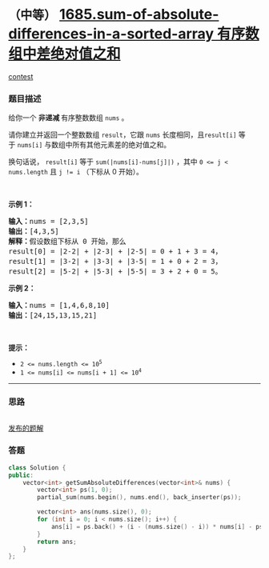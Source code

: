 # `（中等）` [1685.sum-of-absolute-differences-in-a-sorted-array 有序数组中差绝对值之和](https://leetcode-cn.com/problems/sum-of-absolute-differences-in-a-sorted-array/)

[contest](https://leetcode-cn.com/contest/biweekly-contest-41/problems/sum-of-absolute-differences-in-a-sorted-array/)

### 题目描述
<p>给你一个 <strong>非递减&nbsp;</strong>有序整数数组&nbsp;<code>nums</code>&nbsp;。</p>

<p>请你建立并返回一个整数数组<em>&nbsp;</em><code>result</code>，它跟<em>&nbsp;</em><code>nums</code>&nbsp;长度相同，且<code>result[i]</code>&nbsp;等于<em>&nbsp;</em><code>nums[i]</code>&nbsp;与数组中所有其他元素差的绝对值之和。</p>

<p>换句话说，&nbsp;<code>result[i]</code>&nbsp;等于&nbsp;<code>sum(|nums[i]-nums[j]|)</code> ，其中&nbsp;<code>0 &lt;= j &lt; nums.length</code> 且&nbsp;<code>j != i</code>&nbsp;（下标从 0 开始）。</p>

<p>&nbsp;</p>

<p><strong>示例 1：</strong></p>

<pre><b>输入：</b>nums = [2,3,5]
<b>输出：</b>[4,3,5]
<b>解释：</b>假设数组下标从 0 开始，那么
result[0] = |2-2| + |2-3| + |2-5| = 0 + 1 + 3 = 4，
result[1] = |3-2| + |3-3| + |3-5| = 1 + 0 + 2 = 3，
result[2] = |5-2| + |5-3| + |5-5| = 3 + 2 + 0 = 5。
</pre>

<p><strong>示例 2：</strong></p>

<pre><b>输入：</b>nums = [1,4,6,8,10]
<b>输出：</b>[24,15,13,15,21]
</pre>

<p>&nbsp;</p>

<p><strong>提示：</strong></p>

<ul>
	<li><code>2 &lt;= nums.length &lt;= 10<sup>5</sup></code></li>
	<li><code>1 &lt;= nums[i] &lt;= nums[i + 1] &lt;= 10<sup>4</sup></code></li>
</ul>


---
### 思路
```
```

[发布的题解](https://leetcode-cn.com/problems/sum-of-absolute-differences-in-a-sorted-array/solution/sum-of-absolute-differences-by-ikaruga-ooyv/)

### 答题
``` C++
class Solution {
public:
    vector<int> getSumAbsoluteDifferences(vector<int>& nums) {
        vector<int> ps(1, 0);
        partial_sum(nums.begin(), nums.end(), back_inserter(ps));

        vector<int> ans(nums.size(), 0);
        for (int i = 0; i < nums.size(); i++) {
            ans[i] = ps.back() + (i - (nums.size() - i)) * nums[i] - ps[i] * 2;
        }
        return ans;
    }
};
```




